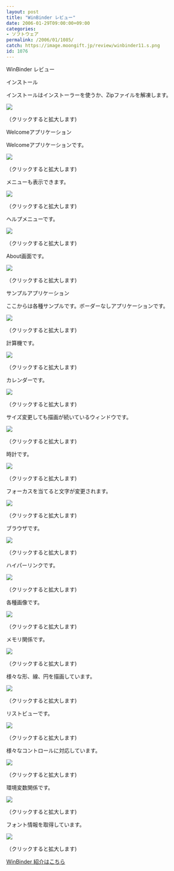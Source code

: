 ```yaml
---
layout: post
title: "WinBinder レビュー"
date: 2006-01-29T09:00:00+09:00
categories:
- ソフトウェア
permalink: /2006/01/1085/
catch: https://image.moongift.jp/review/winbinder11.s.png
id: 1076
---
```

WinBinder レビュー  
<!--more-->

インストール

  

インストールはインストーラーを使うか、Zipファイルを解凍します。

  

[![](https://image.moongift.jp/review/winbinder1.s.png)](https://image.moongift.jp/review/winbinder1.png)  
  
（クリックすると拡大します)

  

Welcomeアプリケーション

  

Welcomeアプリケーションです。

  

[![](https://image.moongift.jp/review/winbinder2.s.png)](https://image.moongift.jp/review/winbinder2.png)  
  
（クリックすると拡大します)

  

メニューも表示できます。

  

[![](https://image.moongift.jp/review/winbinder3.s.png)](https://image.moongift.jp/review/winbinder3.png)  
  
（クリックすると拡大します)

  

ヘルプメニューです。

  

[![](https://image.moongift.jp/review/winbinder4.s.png)](https://image.moongift.jp/review/winbinder4.png)  
  
（クリックすると拡大します)

  

About画面です。

  

[![](https://image.moongift.jp/review/winbinder5.s.png)](https://image.moongift.jp/review/winbinder5.png)  
  
（クリックすると拡大します)

  

サンプルアプリケーション

  

ここからは各種サンプルです。ボーダーなしアプリケーションです。

  

[![](https://image.moongift.jp/review/winbinder6.s.png)](https://image.moongift.jp/review/winbinder6.png)  
  
（クリックすると拡大します)

  

計算機です。

  

[![](https://image.moongift.jp/review/winbinder7.s.png)](https://image.moongift.jp/review/winbinder7.png)  
  
（クリックすると拡大します)

  

カレンダーです。

  

[![](https://image.moongift.jp/review/winbinder8.s.png)](https://image.moongift.jp/review/winbinder8.png)  
  
（クリックすると拡大します)

  

サイズ変更しても描画が続いているウィンドウです。

  

[![](https://image.moongift.jp/review/winbinder9.s.png)](https://image.moongift.jp/review/winbinder9.png)  
  
（クリックすると拡大します)

  

時計です。

  

[![](https://image.moongift.jp/review/winbinder10.s.png)](https://image.moongift.jp/review/winbinder10.png)  
  
（クリックすると拡大します)

  

フォーカスを当てると文字が変更されます。

  

[![](https://image.moongift.jp/review/winbinder11.s.png)](https://image.moongift.jp/review/winbinder11.png)  
  
（クリックすると拡大します)

  

ブラウザです。

  

[![](https://image.moongift.jp/review/winbinder12.s.png)](https://image.moongift.jp/review/winbinder12.png)  
  
（クリックすると拡大します)

  

ハイパーリンクです。

  

[![](https://image.moongift.jp/review/winbinder13.s.png)](https://image.moongift.jp/review/winbinder13.png)  
  
（クリックすると拡大します)

  

各種画像です。

  

[![](https://image.moongift.jp/review/winbinder14.s.png)](https://image.moongift.jp/review/winbinder14.png)  
  
（クリックすると拡大します)

  

メモリ関係です。

  

[![](https://image.moongift.jp/review/winbinder15.s.png)](https://image.moongift.jp/review/winbinder15.png)  
  
（クリックすると拡大します)

  

様々な形、線、円を描画しています。

  

[![](https://image.moongift.jp/review/winbinder16.s.png)](https://image.moongift.jp/review/winbinder16.png)  
  
（クリックすると拡大します)

  

リストビューです。

  

[![](https://image.moongift.jp/review/winbinder17.s.png)](https://image.moongift.jp/review/winbinder17.png)  
  
（クリックすると拡大します)

  

様々なコントロールに対応しています。

  

[![](https://image.moongift.jp/review/winbinder18.s.png)](https://image.moongift.jp/review/winbinder18.png)  
  
（クリックすると拡大します)

  

環境変数関係です。

  

[![](https://image.moongift.jp/review/winbinder19.s.png)](https://image.moongift.jp/review/winbinder19.png)  
  
（クリックすると拡大します)

  

フォント情報を取得しています。

  

[![](https://image.moongift.jp/review/winbinder20.s.png)](https://image.moongift.jp/review/winbinder20.png)  
  
（クリックすると拡大します)

  

[WinBinder 紹介はこちら](http://oss.moongift.jp/intro/i-1063.html)

